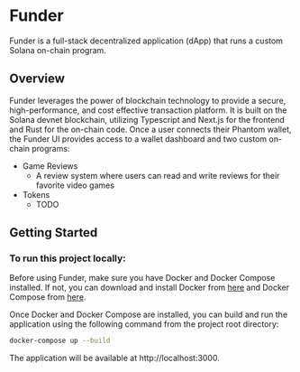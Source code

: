 # Funder

Funder is a full-stack decentralized application (dApp) that runs a custom Solana on-chain program. 

## Overview

Funder leverages the power of blockchain technology to provide a secure, high-performance, and cost effective transaction platform. It is built on the Solana devnet blockchain, utilizing Typescript and Next.js for the frontend and Rust for the on-chain code. Once a user connects their Phantom wallet, the Funder UI provides access to a wallet dashboard and two custom on-chain programs:

* Game Reviews
    * A review system where users can read and write reviews for their favorite video games
* Tokens
    * TODO

## Getting Started

### To run this project locally:

Before using Funder, make sure you have Docker and Docker Compose installed. If not, you can download and install Docker from [here](https://docs.docker.com/get-docker/) and Docker Compose from [here](https://docs.docker.com/compose/install/).

Once Docker and Docker Compose are installed, you can build and run the application using the following command from the project root directory:

```zsh
docker-compose up --build
``` 

The application will be available at http://localhost:3000.

